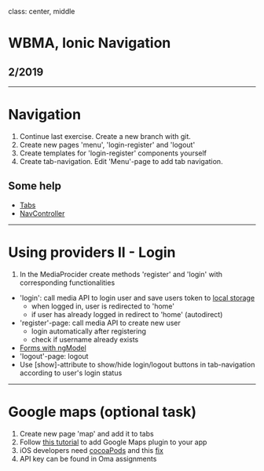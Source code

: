 class: center, middle

# WBMA, Ionic Navigation

## 2/2019

---
# Navigation

1. Continue last exercise. Create a new branch with git.
1. Create new pages 'menu', 'login-register' and 'logout'
1. Create templates for 'login-register' components yourself
1. Create tab-navigation. Edit 'Menu'-page to add tab navigation.
## Some help

- [Tabs](https://ionicframework.com/docs/api/components/tabs/Tabs/#usage)
- [NavController](https://ionicframework.com/docs/api/navigation/NavController/)
___

# Using providers II - Login

1. In the MediaProcider create methods 'register' and 'login' with corresponding functionalities
 - 'login': call media API to login user and save users token to [local storage](http://www.w3schools.com/html/html5_webstorage.asp)
    - when logged in, user is redirected to 'home'
    - if user has already logged in redirect to 'home' (autodirect)
- 'register'-page: call media API to create new user 
    - login automatically after registering
    - check if username already exists
- [Forms with ngModel](https://ionicframework.com/docs/developer-resources/forms/)
- 'logout'-page: logout
- Use [show]-attribute to show/hide login/logout buttons in tab-navigation according to user's login status


---




# Google maps (optional task)
1. Create new page 'map' and add it to tabs
1. Follow [this tutorial](https://www.javascripttuts.com/implementing-native-google-maps-in-an-ionic-application/) to add Google Maps plugin to your app
1. iOS developers need [cocoaPods](https://cocoapods.org/app) and this [fix](https://ionic.zendesk.com/hc/en-us/articles/360010049673-Managing-plugins-using-cocoapods-in-Ionic-Pro)
1. API key can be found in Oma assignments